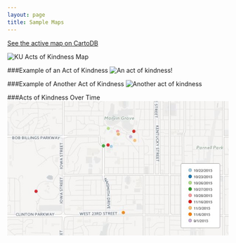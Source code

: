 ```yaml
---
layout: page
title: Sample Maps
---
```


[See the active map on CartoDB](http://bit.ly/1kOZOCJ)

![KU Acts of Kindness Map](KUActsOfKindnessMap.jpg)

###Example of an Act of Kindness
![An act of kindness!](Map3.jpg)

###Example of Another Act of Kindness
![Another act of kindness](Map7.jpg)

###Acts of Kindness Over Time
![Kindness over time](MapOverTime.jpg)
